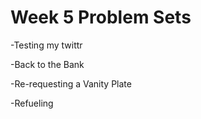 # Week 5 Problem Sets

-Testing my twittr


-Back to the Bank


-Re-requesting a Vanity Plate


-Refueling
